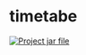 # timetabe
[![Project jar file](https://github.com/goharminasyan/timetabe/actions/workflows/jar.yml/badge.svg)](https://github.com/goharminasyan/timetabe/actions/workflows/jar.yml)

